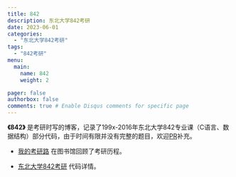 ```yaml
---
title: 842
description: 东北大学842考研
date: 2023-06-01
categories:
  - "东北大学842考研"
tags:
  - "842考研"
menu:
  main:
    name: 842
    weight: 2

pager: false
authorbox: false
comments: true # Enable Disqus comments for specific page
---
```


**《842》** 是考研时写的博客，记录了199x-2016年东北大学842专业课（C语言、数据结构）部分代码，由于时间有限并没有完整的题目，欢迎[PR](https://github.com/wanglinteng/wanglinteng.github.io/pulls)补充。


+ [我的考研路](https://wanglinteng.github.io/post/我的考研路/) 在图书馆回顾了考研历程。


+ [东北大学842考研](https://wanglinteng.github.io/categories/东北大学842考研/) 代码详情。